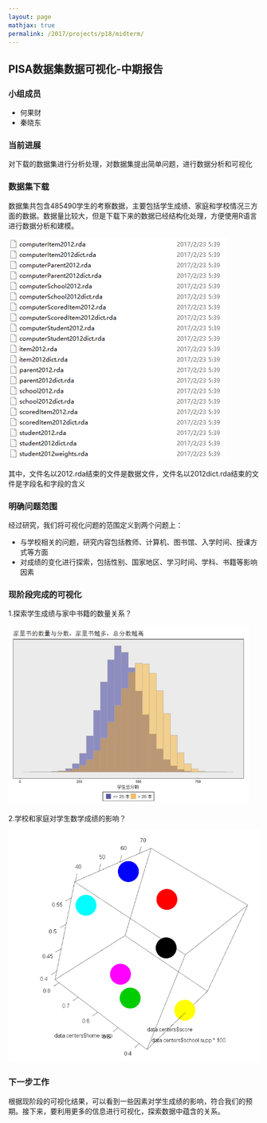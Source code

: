 ```yaml
---
layout: page
mathjax: true
permalink: /2017/projects/p18/midterm/
---
```


## PISA数据集数据可视化-中期报告

### 小组成员

- 何果财
- 秦晓东

### 当前进展

对下载的数据集进行分析处理，对数据集提出简单问题，进行数据分析和可视化

### 数据集下载

数据集共包含485490学生的考察数据，主要包括学生成绩、家庭和学校情况三方面的数据。数据量比较大，但是下载下来的数据已经结构化处理，方便使用R语言进行数据分析和建模。

<img src="https://raw.githubusercontent.com/hegc/md_ims/master/dm3.PNG" />

其中，文件名以2012.rda结束的文件是数据文件，文件名以2012dict.rda结束的文件是字段名和字段的含义

### 明确问题范围

经过研究，我们将可视化问题的范围定义到两个问题上：

- 与学校相关的问题，研究内容包括教师、计算机、图书馆、入学时间、授课方式等方面
- 对成绩的变化进行探索，包括性别、国家地区、学习时间、学科、书籍等影响因素

### 现阶段完成的可视化

1.探索学生成绩与家中书籍的数量关系？

<img src="https://raw.githubusercontent.com/hegc/md_ims/master/dm4.png" />

2.学校和家庭对学生数学成绩的影响？

<img src="https://raw.githubusercontent.com/hegc/md_ims/master/dm5.PNG" />

### 下一步工作

根据现阶段的可视化结果，可以看到一些因素对学生成绩的影响，符合我们的预期。接下来，要利用更多的信息进行可视化，探索数据中蕴含的关系。